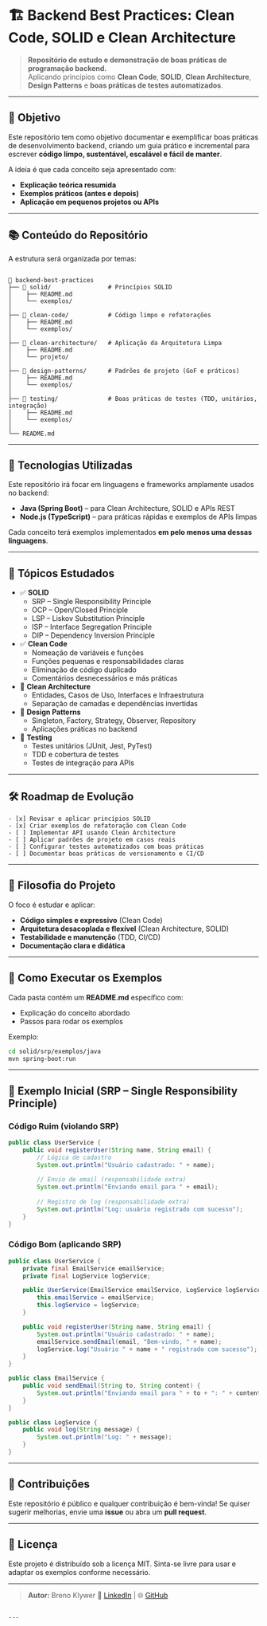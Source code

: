 # 🏗 Backend Best Practices: Clean Code, SOLID e Clean Architecture

> **Repositório de estudo e demonstração de boas práticas de programação backend.**  
> Aplicando princípios como **Clean Code**, **SOLID**, **Clean Architecture**, **Design Patterns** e **boas práticas de testes automatizados**.

---

## 🎯 Objetivo
Este repositório tem como objetivo documentar e exemplificar boas práticas de desenvolvimento backend, criando um guia prático e incremental para escrever **código limpo, sustentável, escalável e fácil de manter**.

A ideia é que cada conceito seja apresentado com:
- **Explicação teórica resumida**
- **Exemplos práticos (antes e depois)**
- **Aplicação em pequenos projetos ou APIs**

---

## 📚 Conteúdo do Repositório

A estrutura será organizada por temas:

```

📂 backend-best-practices
├── 📂 solid/                # Princípios SOLID
│    ├── README.md
│    └── exemplos/
│
├── 📂 clean-code/           # Código limpo e refatorações
│    ├── README.md
│    └── exemplos/
│
├── 📂 clean-architecture/   # Aplicação da Arquitetura Limpa
│    ├── README.md
│    └── projeto/
│
├── 📂 design-patterns/      # Padrões de projeto (GoF e práticos)
│    ├── README.md
│    └── exemplos/
│
├── 📂 testing/              # Boas práticas de testes (TDD, unitários, integração)
│    ├── README.md
│    └── exemplos/
│
└── README.md

````

---

## 🚀 Tecnologias Utilizadas
Este repositório irá focar em linguagens e frameworks amplamente usados no backend:

- **Java (Spring Boot)** – para Clean Architecture, SOLID e APIs REST
- **Node.js (TypeScript)** – para práticas rápidas e exemplos de APIs limpas

Cada conceito terá exemplos implementados **em pelo menos uma dessas linguagens**.

---

## 📌 Tópicos Estudados
- ✅ **SOLID**
  - SRP – Single Responsibility Principle
  - OCP – Open/Closed Principle
  - LSP – Liskov Substitution Principle
  - ISP – Interface Segregation Principle
  - DIP – Dependency Inversion Principle
- ✅ **Clean Code**
  - Nomeação de variáveis e funções
  - Funções pequenas e responsabilidades claras
  - Eliminação de código duplicado
  - Comentários desnecessários e más práticas
- 🔄 **Clean Architecture**
  - Entidades, Casos de Uso, Interfaces e Infraestrutura
  - Separação de camadas e dependências invertidas
- 🔄 **Design Patterns**
  - Singleton, Factory, Strategy, Observer, Repository
  - Aplicações práticas no backend
- 🔄 **Testing**
  - Testes unitários (JUnit, Jest, PyTest)
  - TDD e cobertura de testes
  - Testes de integração para APIs

---

## 🛠 Roadmap de Evolução
```
- [x] Revisar e aplicar princípios SOLID
- [x] Criar exemplos de refatoração com Clean Code
- [ ] Implementar API usando Clean Architecture
- [ ] Aplicar padrões de projeto em casos reais
- [ ] Configurar testes automatizados com boas práticas
- [ ] Documentar boas práticas de versionamento e CI/CD
````

---

## 🧠 Filosofia do Projeto

O foco é estudar e aplicar:

* **Código simples e expressivo** (Clean Code)
* **Arquitetura desacoplada e flexível** (Clean Architecture, SOLID)
* **Testabilidade e manutenção** (TDD, CI/CD)
* **Documentação clara e didática**

---

## 📂 Como Executar os Exemplos

Cada pasta contém um **README.md** específico com:

* Explicação do conceito abordado
* Passos para rodar os exemplos

Exemplo:

```bash
cd solid/srp/exemplos/java
mvn spring-boot:run
```

---

## 🧩 Exemplo Inicial (SRP – Single Responsibility Principle)

### Código Ruim (violando SRP)

```java
public class UserService {
    public void registerUser(String name, String email) {
        // Lógica de cadastro
        System.out.println("Usuário cadastrado: " + name);
        
        // Envio de email (responsabilidade extra)
        System.out.println("Enviando email para " + email);
        
        // Registro de log (responsabilidade extra)
        System.out.println("Log: usuário registrado com sucesso");
    }
}
```

### Código Bom (aplicando SRP)

```java
public class UserService {
    private final EmailService emailService;
    private final LogService logService;

    public UserService(EmailService emailService, LogService logService) {
        this.emailService = emailService;
        this.logService = logService;
    }

    public void registerUser(String name, String email) {
        System.out.println("Usuário cadastrado: " + name);
        emailService.sendEmail(email, "Bem-vindo, " + name);
        logService.log("Usuário " + name + " registrado com sucesso");
    }
}

public class EmailService {
    public void sendEmail(String to, String content) {
        System.out.println("Enviando email para " + to + ": " + content);
    }
}

public class LogService {
    public void log(String message) {
        System.out.println("Log: " + message);
    }
}
```

---

## 🤝 Contribuições

Este repositório é público e qualquer contribuição é bem-vinda!
Se quiser sugerir melhorias, envie uma **issue** ou abra um **pull request**.

---

## 📝 Licença

Este projeto é distribuído sob a licença MIT.
Sinta-se livre para usar e adaptar os exemplos conforme necessário.

---

> **Autor:** Breno Klywer
> 💼 [LinkedIn](https://www.linkedin.com/in/brenokl/) | 🌐 [GitHub](https://github.com/seu-usuario)

```

---
